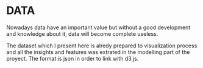 # DATA

Nowadays data have an important value but without a good development and knowledge about it,  data will become complete useless.

The dataset which I present here is alredy prepared to visualization process and all the insights and features was extrated in the modelling part of the proyect. The format is json in order to link with d3.js.
